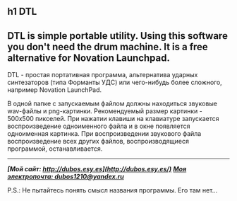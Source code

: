 h1 DTL
---
DTL is simple portable utility. Using this software you don't need the drum machine. It is a free alternative for Novation Launchpad.
---
DTL - простая портативная программа, альтернатива ударных синтезаторов (типа Форманты УДС) или чего-нибудь более сложного, например Novation LaunchPad. 

В одной папке с запускаемым файлом должны находиться звуковые wav-файлы и png-картинки. Рекомендуемый размер картинки - 500х500 пикселей. При нажатии клавиши на клавиатуре запускается воспроизведение одноименного файла и в окне появляется одноименная картинка. При воспроизведении звукового файла воспроизведение всех других файлов, воспроизводящиеся программой, останавливается.

---

***[Мой сайт: http://dubos.esy.es](http://dubos.esy.es/)***
***[Моя электропочта: dubos1210@yandex.ru](mailto:dubos1210@yandex.ru)***

P.S.: Не пытайтесь понять смысл названия программы. Его там нет...